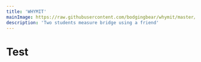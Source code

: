 ```yaml
---
title: 'WHYMIT'
mainImage: https://raw.githubusercontent.com/bodgingbear/whymit/master/website/screenshot.png
description: 'Two students measure bridge using a friend'
---
```


# Test

